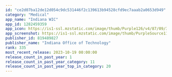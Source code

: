 ```yaml
---
id: "ce2d07ba12de12d054c9dc531446f2c139613b94528cfd9ec7aaab2a0653d949"
category: "Medical"
app_name: "Indiana WIC"
app_id: 1282459359
app_icon: https://is1-ssl.mzstatic.com/image/thumb/Purple126/v4/87/09/38/870938db-564b-a5b7-96e0-968a046a9be2/AppIcon-1x_U007emarketing-0-5-85-220.png/1024x1024bb.png
app_screenshot: https://is1-ssl.mzstatic.com/image/thumb/PurpleSource114/v4/c6/0c/7c/c60c7c4e-5590-c006-bced-e7894cbdfc88/d66bfc45-b25d-431b-93c2-09dd73fd82ba_01._6_5inch.png/1242x2688bb.png
publisher_id: 819489827
publisher_name: "Indiana Office of Technology"
rank: 335
most_recent_release: 2023-10-19 00:00:00
release_count_in_past_year: 1
release_count_in_past_year_category: 11
release_count_in_past_year_top_in_category: 20
---
```

